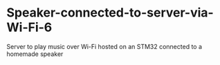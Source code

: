 # Speaker-connected-to-server-via-Wi-Fi-6
Server to play music over Wi-Fi hosted on an STM32 connected to a homemade speaker
